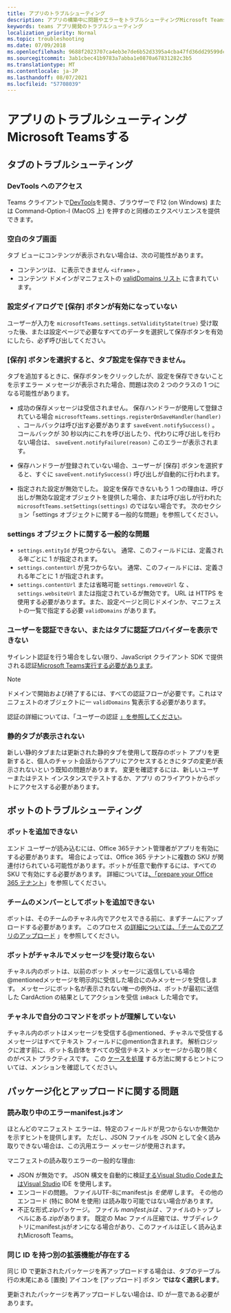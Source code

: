 ```yaml
---
title: アプリのトラブルシューティング
description: アプリの構築中に問題やエラーをトラブルシューティングMicrosoft Teams
keywords: teams アプリ開発のトラブルシューティング
localization_priority: Normal
ms.topic: troubleshooting
ms.date: 07/09/2018
ms.openlocfilehash: 9688f2023707ca4eb3e7de6b52d3395a4cba47fd36dd29599dc4ead590368b95
ms.sourcegitcommit: 3ab1cbec41b9783a7abba1e0870a67831282c3b5
ms.translationtype: MT
ms.contentlocale: ja-JP
ms.lasthandoff: 08/07/2021
ms.locfileid: "57708039"
---
```

# <a name="troubleshoot-your-microsoft-teams-app"></a>アプリのトラブルシューティングMicrosoft Teamsする

## <a name="troubleshooting-tabs"></a>タブのトラブルシューティング

### <a name="accessing-the-devtools"></a>DevTools へのアクセス

Teams クライアントで[DevTools](~/tabs/how-to/developer-tools.md)を開き、ブラウザーで F12 (on Windows) または Command-Option-I (MacOS 上) を押すのと同様のエクスペリエンスを提供できます。

### <a name="blank-tab-screen"></a>空白のタブ画面

タブ ビューにコンテンツが表示されない場合は、次の可能性があります。

* コンテンツは、 に表示できません `<iframe>` 。
* コンテンツ ドメインがマニフェストの [validDomains リスト](~/resources/schema/manifest-schema.md#validdomains) に含まれています。

### <a name="the-save-button-isnt-enabled-on-the-settings-dialog"></a>設定ダイアログで [保存] ボタンが有効になっていない

ユーザーが入力を `microsoftTeams.settings.setValidityState(true)` 受け取った後、または設定ページで必要なすべてのデータを選択して保存ボタンを有効にしたら、必ず呼び出してください。

### <a name="after-selecting-the-save-button-the-tab-settings-cannot-be-saved"></a>[保存] ボタンを選択すると、タブ設定を保存できません。

タブを追加するときに、保存ボタンをクリックしたが、設定を保存できないことを示すエラー メッセージが表示された場合、問題は次の 2 つのクラスの 1 つになる可能性があります。

* 成功の保存メッセージは受信されません。 保存ハンドラーが使用して登録されている場合 `microsoftTeams.settings.registerOnSaveHandler(handler)` 、コールバックは呼び出す必要があります `saveEvent.notifySuccess()` 。 コールバックが 30 秒以内にこれを呼び出したり、代わりに呼び出しを行わない場合は、 `saveEvent.notifyFailure(reason)` このエラーが表示されます。

* 保存ハンドラーが登録されていない場合、ユーザーが [保存] ボタンを選択すると、すぐに `saveEvent.notifySuccess()` 呼び出しが自動的に行われます。

* 指定された設定が無効でした。 設定を保存できないもう 1 つの理由は、呼び出しが無効な設定オブジェクトを提供した場合、または呼び出しが行われた `microsoftTeams.setSettings(settings)` のではない場合です。 次のセクション「settings オブジェクトに関する一般的な問題」を参照してください。

### <a name="common-problems-with-the-settings-object"></a>settings オブジェクトに関する一般的な問題

* `settings.entityId` が見つからない。 通常、このフィールドには、定義される年ごとに 1 が指定されます。
* `settings.contentUrl` が見つからない。 通常、このフィールドには、定義される年ごとに 1 が指定されます。
* `settings.contentUrl` または省略可能 `settings.removeUrl` な 、 `settings.websiteUrl` または指定されているが無効です。 URL は HTTPS を使用する必要があります。また、設定ページと同じドメインか、マニフェストの一覧で指定する必要 `validDomains` があります。

### <a name="cant-authenticate-the-user-or-display-your-auth-provider-in-your-tab"></a>ユーザーを認証できない、またはタブに認証プロバイダーを表示できない

サイレント認証を行う場合をしない限り、JavaScript クライアント SDK で提供される認証[Microsoft Teams実行する必要があります](/javascript/api/overview/msteams-client.md)。

> [!NOTE]
>ドメインで開始および終了するには、すべての認証フローが必要です。これはマニフェストのオブジェクトに一 `validDomains` 覧表示する必要があります。

認証の詳細については、「ユーザーの認証 [」を参照してください](~/concepts/authentication/authentication.md)。

### <a name="static-tabs-not-showing-up"></a>静的タブが表示されない

新しい静的タブまたは更新された静的タブを使用して既存のボット アプリを更新すると、個人のチャット会話からアプリにアクセスするときにタブの変更が表示されないという既知の問題があります。  変更を確認するには、新しいユーザーまたはテスト インスタンスでテストするか、アプリ のフライアウトからボットにアクセスする必要があります。

## <a name="troubleshooting-bots"></a>ボットのトラブルシューティング

### <a name="cant-add-my-bot"></a>ボットを追加できない

エンド ユーザーが読み込むには、Office 365テナント管理者がアプリを有効にする必要があります。 場合によっては、Office 365 テナントに複数の SKU が関連付けられている可能性があります。ボットが任意で動作するには、すべての SKU で有効にする必要があります。 詳細については[、「prepare your Office 365 テナント](~/concepts/build-and-test/prepare-your-o365-tenant.md)」を参照してください。

### <a name="cant-add-bot-as-a-member-of-a-team"></a>チームのメンバーとしてボットを追加できない

ボットは、そのチームのチャネル内でアクセスできる前に、まずチームにアップロードする必要があります。 このプロセス [の詳細については、「チームでのアプリのアップロード](~/concepts/deploy-and-publish/apps-upload.md) 」を参照してください。

### <a name="my-bot-doesnt-get-my-message-in-a-channel"></a>ボットがチャネルでメッセージを受け取らない

チャネル内のボットは、以前のボット メッセージに返信している場合@mentionedメッセージを明示的に受信した場合にのみメッセージを受信します。 メッセージにボット名が表示されない唯一の例外は、ボットが最初に送信した CardAction の結果としてアクションを受信 `imBack` した場合です。

### <a name="my-bot-doesnt-understand-my-commands-when-in-a-channel"></a>チャネルで自分のコマンドをボットが理解していない

チャネル内のボットはメッセージを受信する@mentioned、チャネルで受信するメッセージはすべてテキスト フィールドに@mention含まれます。 解析ロジックに渡す前に、ボット名自体をすべての受信テキスト メッセージから取り除くのがベスト プラクティスです。 この [ケースを処理](../bots/how-to/conversations/channel-and-group-conversations.md#work-with-mentions) する方法に関するヒントについては、メンションを確認してください。

## <a name="issues-with-packaging-and-uploading"></a>パッケージ化とアップロードに関する問題

### <a name="error-while-reading-manifestjson"></a>読み取り中のエラーmanifest.jsオン

ほとんどのマニフェスト エラーは、特定のフィールドが見つからないか無効かを示すヒントを提供します。 ただし、JSON ファイルを JSON として全く読み取りできない場合は、この汎用エラー メッセージが使用されます。

マニフェストの読み取りエラーの一般的な理由:

* JSON が無効です。 JSON 構文を自動的に検証[する](https://code.visualstudio.com)[Visual Studio CodeまたはVisual Studio](https://www.visualstudio.com/vs/) IDE を使用します。
* エンコードの問題。 ファイルUTF-8にmanifest.js *を使用* します。 その他のエンコード (特に BOM を使用) は読み取り可能ではない場合があります。
* 不正な形式.zipパッケージ。 ファイル *manifest.jsは* 、ファイルのトップ レベルにある.zipがあります。 既定の Mac ファイル圧縮では、サブディレクトリにmanifest.jsがオンになる場合があり、このファイルは正しく読み込まれMicrosoft Teams。

### <a name="another-extension-with-same-id-exists"></a>同じ ID を持つ別の拡張機能が存在する

同じ ID で更新されたパッケージを再アップロードする場合は、タブのテーブル行の末尾にある [置換] アイコンを [アップロード] ボタン **ではなく選択します**。

更新されたパッケージを再アップロードしない場合は、ID が一意である必要があります。
